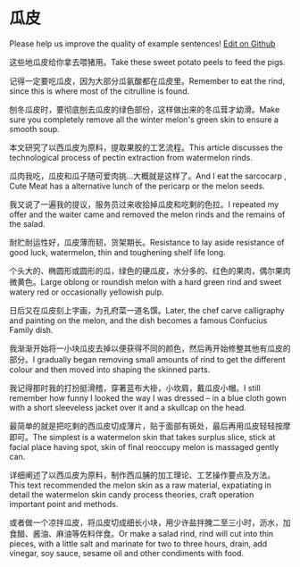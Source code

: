 # 瓜皮

Please help us improve the quality of example sentences! [Edit on Github](https://github.com/jiyushe/jiyu-example-sentence-source/blob/main/chinese/guapi.md)

<p><span class="chinese">这些地瓜皮给你拿去喂猪用。</span><span class="english">Take these sweet potato peels to feed the pigs.</span></p>

<p><span class="chinese">记得一定要吃瓜皮，因为大部分瓜氨酸都在瓜皮里。</span><span class="english">Remember to eat the rind, since this is where most of the citrulline is found.</span></p>

<p><span class="chinese">刨冬瓜皮时，要彻底刨去瓜皮的绿色部份，这样做出来的冬瓜茸才幼滑。</span><span class="english">Make sure you completely remove all the winter melon's green skin to ensure a smooth soup.</span></p>

<p><span class="chinese">本文研究了以西瓜皮为原料，提取果胶的工艺流程。</span><span class="english">This article discusses the technological process of pectin extraction from watermelon rinds.</span></p>

<p><span class="chinese">瓜肉我吃，瓜皮和瓜子随可爱肉挑…大概就是这样了。</span><span class="english">And I eat the sarcocarp , Cute Meat has a alternative lunch of the pericarp or the melon seeds.</span></p>

<p><span class="chinese">我又说了一遍我的提议，服务员过来收拾掉瓜皮和吃剩的色拉。</span><span class="english">I repeated my offer and the waiter came and removed the melon rinds and the remains of the salad.</span></p>

<p><span class="chinese">耐贮耐运性好，瓜皮薄而韧，货架期长。</span><span class="english">Resistance to lay aside resistance of good luck, watermelon, thin and toughening shelf life long.</span></p>

<p><span class="chinese">个头大的、椭圆形或圆形的瓜，绿色的硬瓜皮，水分多的、红色的果肉，偶尔果肉微黄色。</span><span class="english">Large oblong or roundish melon with a hard green rind and sweet watery red or occasionally yellowish pulp.</span></p>

<p><span class="chinese">日后又在瓜皮刻上字画，为孔府菜一道名馔。</span><span class="english">Later, the chef carve calligraphy and painting on the melon, and the dish becomes a famous Confucius Family dish.</span></p>

<p><span class="chinese">我渐渐开始将一小块瓜皮去掉以便获得不同的颜色，然后再开始修整其他有瓜皮的部分。</span><span class="english">I gradually began removing small amounts of rind to get the different colour and then moved into shaping the skinned parts.</span></p>

<p><span class="chinese">我记得那时我的打扮挺滑稽，穿著蓝布大褂，小坎肩，戴瓜皮小帽。</span><span class="english">I still remember how funny I looked the way I was dressed – in a blue cloth gown with a short sleeveless jacket over it and a skullcap on the head.</span></p>

<p><span class="chinese">最简单的就是把吃剩的西瓜皮切成薄片，贴于面部有斑处，最后再用瓜皮轻轻按摩即可。</span><span class="english">The simplest is a watermelon skin that takes surplus slice, stick at facial place having spot, skin of final reoccupy melon is massaged gently can.</span></p>

<p><span class="chinese">详细阐述了以西瓜皮为原料，制作西瓜脯的加工理论、工艺操作要点及方法。</span><span class="english">This text recommended the melon skin as a raw material, expatiating in detail the watermelon skin candy process theories, craft operation important point and methods.</span></p>

<p><span class="chinese">或者做一个凉拌瓜皮，将瓜皮切成细长小块，用少许盐拌腌二至三小时，沥水，加食醋、酱油、麻油等佐料伴食。</span><span class="english">Or make a salad rind, rind will cut into thin pieces, with a little salt and marinate for two to three hours, drain, add vinegar, soy sauce, sesame oil and other condiments with food.</span></p>

